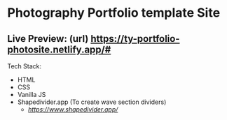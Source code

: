 # Photography Portfolio template Site

## Live Preview: (url) https://ty-portfolio-photosite.netlify.app/#

Tech Stack:

- HTML
- CSS
- Vanilla JS
- Shapedivider.app (To create wave section dividers)
  - *https://www.shapedivider.app/*
